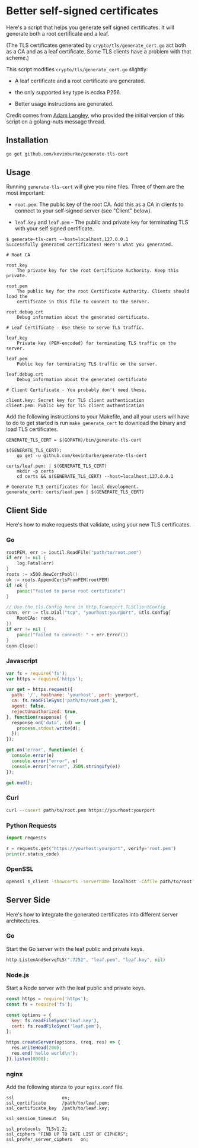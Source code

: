 # Better self-signed certificates

Here's a script that helps you generate self signed certificates. It will
generate both a root certificate and a leaf.

(The TLS certificates generated by `crypto/tls/generate_cert.go` act both as a
CA and as a leaf certificate. Some TLS clients have a problem with that scheme.)

This script modifies `crypto/tls/generate_cert.go` slightly:

- A leaf certificate and a root certificate are generated.

- the only supported key type is ecdsa P256.

- Better usage instructions are generated.

Credit comes from [Adam Langley](https://www.imperialviolet.org/), who provided
the initial version of this script on a golang-nuts message thread.

## Installation

```bash
go get github.com/kevinburke/generate-tls-cert
```

## Usage

Running `generate-tls-cert` will give you nine files. Three of them are the
most important:

- `root.pem`: The public key of the root CA. Add this as a CA in clients to
connect to your self-signed server (see "Client" below).

- `leaf.key` and `leaf.pem` - The public and private key for terminating TLS
  with your self signed certificate.

```
$ generate-tls-cert --host=localhost,127.0.0.1
Successfully generated certificates! Here's what you generated.

# Root CA

root.key
	The private key for the root Certificate Authority. Keep this private.

root.pem
	The public key for the root Certificate Authority. Clients should load the
	certificate in this file to connect to the server.

root.debug.crt
	Debug information about the generated certificate.

# Leaf Certificate - Use these to serve TLS traffic.

leaf.key
	Private key (PEM-encoded) for terminating TLS traffic on the server.

leaf.pem
	Public key for terminating TLS traffic on the server.

leaf.debug.crt
	Debug information about the generated certificate

# Client Certificate - You probably don't need these.

client.key: Secret key for TLS client authentication
client.pem: Public key for TLS client authentication
```

Add the following instructions to your Makefile, and all your users will have to
do to get started is run `make generate_cert` to download the binary and load
TLS certificates.

```make
GENERATE_TLS_CERT = $(GOPATH)/bin/generate-tls-cert

$(GENERATE_TLS_CERT):
	go get -u github.com/kevinburke/generate-tls-cert

certs/leaf.pem: | $(GENERATE_TLS_CERT)
	mkdir -p certs
	cd certs && $(GENERATE_TLS_CERT) --host=localhost,127.0.0.1

# Generate TLS certificates for local development.
generate_cert: certs/leaf.pem | $(GENERATE_TLS_CERT)
```

## Client Side

Here's how to make requests that validate, using your new TLS certificates.

### Go

```go
rootPEM, err := ioutil.ReadFile("path/to/root.pem")
if err != nil {
	log.Fatal(err)
}
roots := x509.NewCertPool()
ok := roots.AppendCertsFromPEM(rootPEM)
if !ok {
	panic("failed to parse root certificate")
}

// Use the tls.Config here in http.Transport.TLSClientConfig
conn, err := tls.Dial("tcp", "yourhost:yourport", &tls.Config{
    RootCAs: roots,
})
if err != nil {
    panic("failed to connect: " + err.Error())
}
conn.Close()
```

### Javascript

```javascript
var fs = require('fs');
var https = require('https');

var get = https.request({
  path: '/', hostname: 'yourhost', port: yourport,
  ca: fs.readFileSync('path/to/root.pem'),
  agent: false,
  rejectUnauthorized: true,
}, function(response) {
  response.on('data', (d) => {
    process.stdout.write(d);
  });
});

get.on('error', function(e) {
  console.error(e)
  console.error("error", e)
  console.error("error", JSON.stringify(e))
});

get.end();
```

### Curl

```bash
curl --cacert path/to/root.pem https://yourhost:yourport
```

### Python Requests

```python
import requests

r = requests.get("https://yourhost:yourport", verify='root.pem')
print(r.status_code)
```

### OpenSSL

```bash
openssl s_client -showcerts -servername localhost -CAfile path/to/root.pem -connect yourhost:yourport
```

## Server Side

Here's how to integrate the generated certificates into different server
architectures.

### Go

Start the Go server with the leaf public and private keys.

```go
http.ListenAndServeTLS(":7252", "leaf.pem", "leaf.key", nil)
```

### Node.js

Start a Node server with the leaf public and private keys.

```javascript
const https = require('https');
const fs = require('fs');

const options = {
  key: fs.readFileSync('leaf.key'),
  cert: fs.readFileSync('leaf.pem'),
};

https.createServer(options, (req, res) => {
  res.writeHead(200);
  res.end('hello world\n');
}).listen(8000);
```

### nginx

Add the following stanza to your `nginx.conf` file.

```
ssl                  on;
ssl_certificate      /path/to/leaf.pem;
ssl_certificate_key  /path/to/leaf.key;

ssl_session_timeout  5m;

ssl_protocols  TLSv1.2;
ssl_ciphers "FIND UP TO DATE LIST OF CIPHERS";
ssl_prefer_server_ciphers   on;
```
